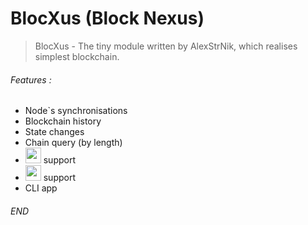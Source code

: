 # BlocXus (Block Nexus)
 
> BlocXus - The tiny module written by AlexStrNik, which realises simplest blockchain.

###### Features : 
* Node`s synchronisations
* Blockchain history
* State changes
* Chain query (by length)
* <img href="expressjs.com" src="https://camo.githubusercontent.com/fc61dcbdb7a6e49d3adecc12194b24ab20dfa25b/68747470733a2f2f692e636c6f756475702e636f6d2f7a6659366c4c376546612d3330303078333030302e706e67" height="25"> support
* <img href="https://electronjs.org/" src="https://camo.githubusercontent.com/627c774e3070482b180c3abd858ef2145d46303b/68747470733a2f2f656c656374726f6e6a732e6f72672f696d616765732f656c656374726f6e2d6c6f676f2e737667" height="25"> support
* CLI app

###### END
